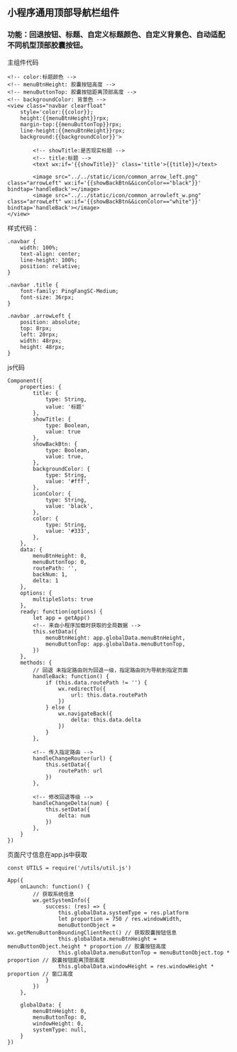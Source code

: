 ## 小程序通用顶部导航栏组件

### 功能：回退按钮、标题、自定义标题颜色、自定义背景色、自动适配不同机型顶部胶囊按钮。


主组件代码
	
	<!-- color:标题颜色 -->
	<!-- menuBtnHeight: 胶囊按钮高度 -->
	<!-- menuButtonTop: 胶囊按钮距离顶部高度 -->
	<!-- backgroundColor: 背景色 -->
	<view class="navbar clearfloat" 
		style='color:{{color}};
		height:{{menuBtnHeight}}rpx;
		margin-top:{{menuButtonTop}}rpx;
		line-height:{{menuBtnHeight}}rpx;
		background:{{backgroundColor}}'>
	
			<!-- showTitle:是否现实标题 -->
			<!-- title:标题 -->
    		<text wx:if='{{showTitle}}' class='title'>{{title}}</text>
    
  			<image src="../../static/icon/common_arrow_left.png" class="arrowLeft" wx:if='{{showBackBtn&&iconColor=="black"}}' bindtap='handleBack'></image>
    		<image src="../../static/icon/common_arrowleft_w.png" class="arrowLeft" wx:if='{{showBackBtn&&iconColor=="white"}}' bindtap='handleBack'></image>
	</view>
	
样式代码：

	.navbar {
	    width: 100%;
	    text-align: center;
	    line-height: 100%;
	    position: relative;
	}
	
	.navbar .title {
	    font-family: PingFangSC-Medium;
	    font-size: 36rpx;
	}
	
	.navbar .arrowLeft {
	    position: absolute;
	    top: 8rpx;
	    left: 20rpx;
	    width: 48rpx;
	    height: 48rpx;
	}
	
js代码

	Component({
	    properties: {
	        title: {
	            type: String,
	            value: '标题'
	        },
	        showTitle: {
	            type: Boolean,
	            value: true
	        },
	        showBackBtn: {
	            type: Boolean,
	            value: true,
	        },
	        backgroundColor: {
	            type: String,
	            value: '#fff',
	        },
	        iconColor: {
	            type: String,
	            value: 'black',
	        },
	        color: {
	            type: String,
	            value: '#333',
	        },
	    },
	    data: {
	        menuBtnHeight: 0,
	        menuButtonTop: 0,
	        routePath: '',
	        backNum: 1,
			delta: 1
	    },
	    options: {
	        multipleSlots: true
	    },
	    ready: function(options) {
	        let app = getApp()
	        <!-- 来自小程序加载时获取的全局数据 -->
	        this.setData({
	            menuBtnHeight: app.globalData.menuBtnHeight,
	            menuButtonTop: app.globalData.menuButtonTop,
	        })
	    },
	    methods: {
	        // 回退 未指定路由则为回退一级，指定路由则为导航到指定页面
	        handleBack: function() {
	            if (this.data.routePath != '') {
	                wx.redirectTo({
	                    url: this.data.routePath
	                })
	            } else {
	                wx.navigateBack({
						delta: this.data.delta
	                })
	            }
	        },
	        
	        <!-- 传入指定路由 -->
	        handleChangeRouter(url) {
	            this.setData({
	                routePath: url
	            })
	        },
			
			<!-- 修改回退等级 -->
			handleChangeDelta(num) {
				this.setData({
					delta: num
				})
			},
	    }
	})
	
页面尺寸信息在app.js中获取

	const UTILS = require('/utils/util.js')

	App({
	    onLaunch: function() {
	        // 获取系统信息
	        wx.getSystemInfo({
	            success: (res) => {
	                this.globalData.systemType = res.platform
	                let proportion = 750 / res.windowWidth,
	                menuButtonObject = wx.getMenuButtonBoundingClientRect() // 获取胶囊按钮信息
	                this.globalData.menuBtnHeight = menuButtonObject.height * proportion // 胶囊按钮高度
	                this.globalData.menuButtonTop = menuButtonObject.top * proportion // 胶囊按钮距离顶部高度
	                this.globalData.windowHeight = res.windowHeight * proportion // 窗口高度
	            }
	        })
	    },
	
	    globalData: {
	        menuBtnHeight: 0,
	        menuButtonTop: 0,
	        windowHeight: 0,
	        systemType: null,
	    }
	})
	
	